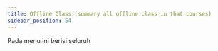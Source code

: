 ```yaml
---
title: Offline Class (summary all offline class in that courses)
sidebar_position: 54
---
```

Pada menu ini berisi seluruh
